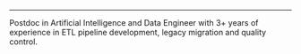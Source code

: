 ***

Postdoc in Artificial Intelligence and Data Engineer with 3+ years of experience in ETL pipeline development, legacy migration and quality control.
